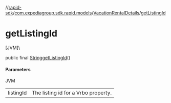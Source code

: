 //[rapid-sdk](../../../index.md)/[com.expediagroup.sdk.rapid.models](../index.md)/[VacationRentalDetails](index.md)/[getListingId](get-listing-id.md)

# getListingId

[JVM]\

public final [String](https://docs.oracle.com/javase/8/docs/api/java/lang/String.html)[getListingId](get-listing-id.md)()

#### Parameters

JVM

| | |
|---|---|
| listingId | The listing id for a Vrbo property. |
